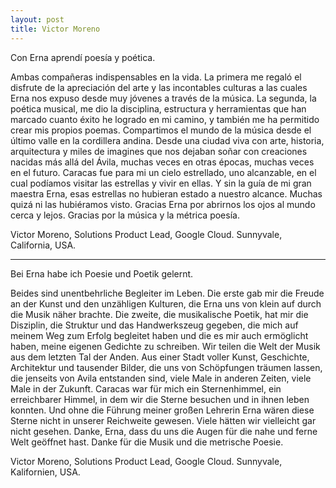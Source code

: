 ```yaml
---
layout: post
title: Victor Moreno
---
```


Con Erna aprendí poesía y poética. 

Ambas compañeras indispensables en la vida. La primera me regaló el disfrute de la apreciación del arte y las incontables culturas a las cuales Erna nos expuso desde muy jóvenes a través de la música. La segunda, la poética musical, me dio la disciplina, estructura y herramientas que han marcado cuanto éxito he logrado en mi camino, y también me ha permitido crear mis propios poemas. Compartimos el mundo de la música desde el último valle en la cordillera andina. Desde una ciudad viva con arte, historia, arquitectura y miles de imagines que nos dejaban soñar con creaciones nacidas más allá del Ávila, muchas veces en otras épocas, muchas veces en el futuro. Caracas fue para mi un cielo estrellado, uno alcanzable, en el cual podíamos visitar las estrellas y vivir en ellas. Y sin la guía de mi gran maestra Erna, esas estrellas no hubieran estado a nuestro alcance. Muchas quizá ni las hubiéramos visto. Gracias Erna por abrirnos los ojos al mundo cerca y lejos. Gracias por la música y la métrica poesía. 

Victor Moreno, Solutions Product Lead, Google Cloud. Sunnyvale, California, USA. 

---

Bei Erna habe ich Poesie und Poetik gelernt. 

Beides sind unentbehrliche Begleiter im Leben. Die erste gab mir die Freude an der Kunst und den unzähligen Kulturen, die Erna uns von klein auf durch die Musik näher brachte. Die zweite, die musikalische Poetik, hat mir die Disziplin, die Struktur und das Handwerkszeug gegeben, die mich auf meinem Weg zum Erfolg begleitet haben und die es mir auch ermöglicht haben, meine eigenen Gedichte zu schreiben. Wir teilen die Welt der Musik aus dem letzten Tal der Anden. Aus einer Stadt voller Kunst, Geschichte, Architektur und tausender Bilder, die uns von Schöpfungen träumen lassen, die jenseits von Avila entstanden sind, viele Male in anderen Zeiten, viele Male in der Zukunft. Caracas war für mich ein Sternenhimmel, ein erreichbarer Himmel, in dem wir die Sterne besuchen und in ihnen leben konnten. Und ohne die Führung meiner großen Lehrerin Erna wären diese Sterne nicht in unserer Reichweite gewesen. Viele hätten wir vielleicht gar nicht gesehen. Danke, Erna, dass du uns die Augen für die nahe und ferne Welt geöffnet hast. Danke für die Musik und die metrische Poesie. 

Victor Moreno, Solutions Product Lead, Google Cloud. Sunnyvale, Kalifornien, USA. 